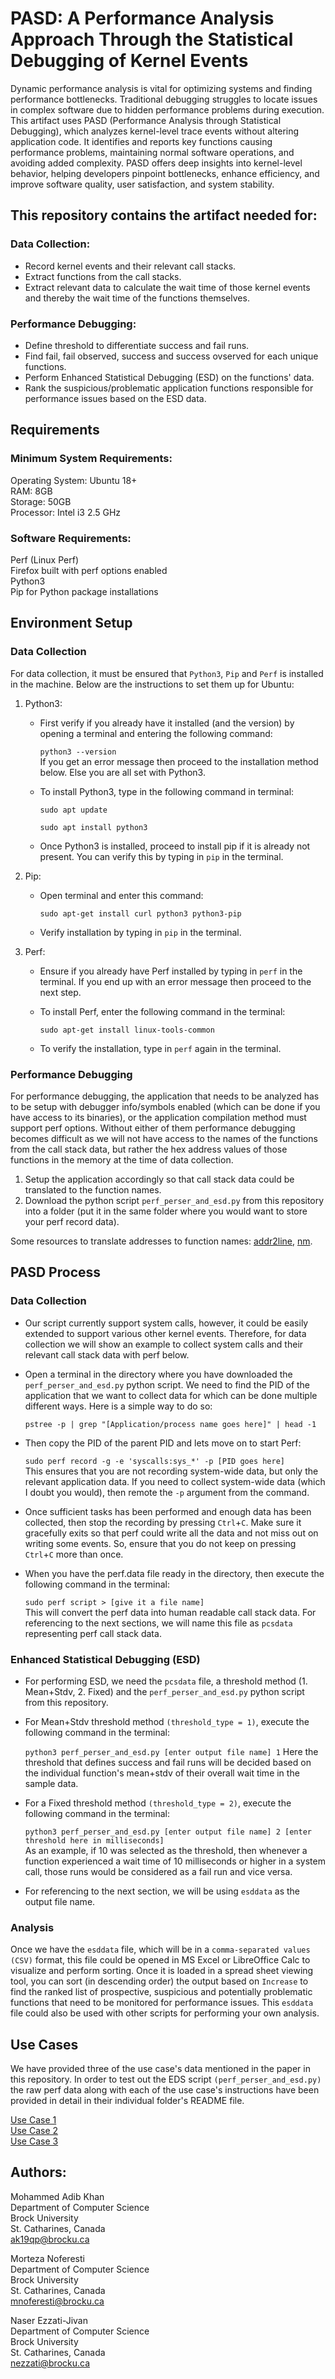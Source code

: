 # PASD: A Performance Analysis Approach Through the Statistical Debugging of Kernel Events

Dynamic performance analysis is vital for optimizing systems and finding performance bottlenecks. Traditional debugging struggles to locate issues in complex software due to hidden performance problems during execution. This artifact uses PASD (Performance Analysis through Statistical Debugging), which analyzes kernel-level trace events without altering application code. It identifies and reports key functions causing performance problems, maintaining normal software operations, and avoiding added complexity. PASD offers deep insights into kernel-level behavior, helping developers pinpoint bottlenecks, enhance efficiency, and improve software quality, user satisfaction, and system stability.

## This repository contains the artifact needed for:

### Data Collection:
- Record kernel events and their relevant call stacks.
- Extract functions from the call stacks.
- Extract relevant data to calculate the wait time of those kernel events and thereby the wait time of the functions themselves.

### Performance Debugging:
- Define threshold to differentiate success and fail runs.
- Find fail, fail observed, success and success ovserved for each unique functions.
- Perform Enhanced Statistical Debugging (ESD) on the functions' data.
- Rank the suspicious/problematic application functions responsible for performance issues based on the ESD data.

## Requirements

### Minimum System Requirements:

Operating System: Ubuntu 18+\
RAM: 8GB\
Storage: 50GB\
Processor: Intel i3 2.5 GHz

### Software Requirements:

Perf (Linux Perf)\
Firefox built with perf options enabled\
Python3\
Pip for Python package installations

## Environment Setup

### Data Collection
For data collection, it must be ensured that `Python3`, `Pip` and `Perf` is installed in the machine. Below are the instructions to set them up for Ubuntu:

1. Python3:
   - First verify if you already have it installed (and the version) by opening a terminal and entering the following command:
     
     `python3 --version`\
     If you get an error message then proceed to the installation method below. Else you are all set with Python3.
     
   - To install Python3, type in the following command in terminal:
     
     `sudo apt update`
     
     `sudo apt install python3`
     
    - Once Python3 is installed, proceed to install pip if it is already not present. You can verify this by typing in `pip` in the terminal.
2. Pip:
   - Open terminal and enter this command:
     
     `sudo apt-get install curl python3 python3-pip`
     
   - Verify installation by typing in `pip` in the terminal.

3. Perf:
   - Ensure if you already have Perf installed by typing in `perf` in the terminal. If you end up with an error message then proceed to the next step.
   - To install Perf, enter the following command in the terminal:
     
     `sudo apt-get install linux-tools-common`
     
   - To verify the installation, type in `perf` again in the terminal.

### Performance Debugging
For performance debugging, the application that needs to be analyzed has to be setup with debugger info/symbols enabled (which can be done if you have access to its binaries), or the application compilation method must support perf options. Without either of them performance debugging becomes difficult as we will not have access to the names of the functions from the call stack data, but rather the hex address values of those functions in the memory at the time of data collection.

1. Setup the application accordingly so that call stack data could be translated to the function names.
2. Download the python script `perf_perser_and_esd.py` from this repository into a folder (put it in the same folder where you would want to store your perf record data).

Some resources to translate addresses to function names: [addr2line](https://manpages.ubuntu.com/manpages/focal/en/man1/alpha-linux-gnu-addr2line.1.html), [nm](https://www.ibm.com/docs/en/zos/2.5.0?topic=scd-nm-display-symbol-table-object-library-executable-files).


## PASD Process

### Data Collection
- Our script currently support system calls, however, it could be easily extended to support various other kernel events. Therefore, for data collection we will show an example to collect system calls and their relevant call stack data with perf below.

- Open a terminal in the directory where you have downloaded the `perf_perser_and_esd.py` python script. We need to find the PID of the application that we want to collect data for which can be done multiple different ways. Here is a simple way to do so:
  
  `pstree -p | grep "[Application/process name goes here]" | head -1`

- Then copy the PID of the parent PID and lets move on to start Perf:
  
  `sudo perf record -g -e 'syscalls:sys_*' -p [PID goes here]`\
  This ensures that you are not recording system-wide data, but only the relevant application data. If you need to collect system-wide data (which I doubt you would), then remote the `-p` argument from the command.

- Once sufficient tasks has been performed and enough data has been collected, then stop the recording by pressing `Ctrl`+`C`. Make sure it gracefully exits so that perf could write all the data and not miss out on writing some events. So, ensure that you do not keep on pressing `Ctrl`+`C` more than once.

- When you have the perf.data file ready in the directory, then execute the following command in the terminal:
  
  `sudo perf script > [give it a file name]`\
  This will convert the perf data into human readable call stack data. For referencing to the next sections, we will name this file as `pcsdata` representing perf call stack data.


### Enhanced Statistical Debugging (ESD)
- For performing ESD, we need the `pcsdata` file, a threshold method (1. Mean+Stdv, 2. Fixed) and the `perf_perser_and_esd.py` python script from this repository.

- For Mean+Stdv threshold method `(threshold_type = 1)`, execute the following command in the terminal:

  `python3 perf_perser_and_esd.py [enter output file name] 1`
  Here the threshold that defines success and fail runs will be decided based on the individual function's mean+stdv of their overall wait time in the sample data.

- For a Fixed threshold method `(threshold_type = 2)`, execute the following command in the terminal:

  `python3 perf_perser_and_esd.py [enter output file name] 2 [enter threshold here in milliseconds]`\
  As an example, if 10 was selected as the threshold, then whenever a function experienced a wait time of 10 milliseconds or higher in a system call, those runs would be considered as a fail run and vice versa.
  
- For referencing to the next section, we will be using `esddata` as the output file name.

### Analysis
Once we have the `esddata` file, which will be in a `comma-separated values (CSV)` format, this file could be opened in MS Excel or LibreOffice Calc to visualize and perform sorting. Once it is loaded in a spread sheet viewing tool, you can sort (in descending order) the output based on `Increase` to find the ranked list of prospective, suspicious and potentially problematic functions that need to be monitored for performance issues. This `esddata` file could also be used with other scripts for performing your own analysis.


## Use Cases

We have provided three of the use case's data mentioned in the paper in this repository. In order to test out the EDS script `(perf_perser_and_esd.py)` the raw perf data along with each of the use case's instructions have been provided in detail in their individual folder's README file.

[Use Case 1](https://github.com/ak19qp/ICSME2023/tree/main/Use%20Cases/Use%20Case%201)\
[Use Case 2](https://github.com/ak19qp/ICSME2023/tree/main/Use%20Cases/Use%20Case%202)\
[Use Case 3](https://github.com/ak19qp/ICSME2023/tree/main/Use%20Cases/Use%20Case%203)

## Authors:
Mohammed Adib Khan\
Department of Computer Science\
Brock University\
St. Catharines, Canada\
ak19qp@brocku.ca

Morteza Noferesti\
Department of Computer Science\
Brock University\
St. Catharines, Canada\
mnoferesti@brocku.ca

Naser Ezzati-Jivan\
Department of Computer Science\
Brock University\
St. Catharines, Canada\
nezzati@brocku.ca

